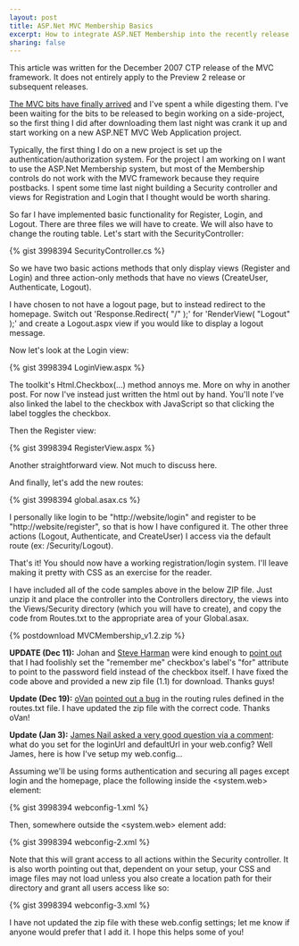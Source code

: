 ```yaml
--- 
layout: post
title: ASP.Net MVC Membership Basics
excerpt: How to integrate ASP.NET Membership into the recently release ASP.NET MVC framework.
sharing: false
---
```


<p class="warning">This article was written for the December 2007 CTP release of the MVC framework. It does not entirely apply to the Preview 2 release or subsequent releases.</p>

[The MVC bits have finally arrived](http://asp.net/downloads/3.5-extensions/) and I've spent a while digesting them. I've been waiting for the bits to be released to begin working on a side-project, so the first thing I did after downloading them last night was crank it up and start working on a new ASP.NET MVC Web Application project.

Typically, the first thing I do on a new project is set up the authentication/authorization system. For the project I am working on I want to use the ASP.Net Membership system, but most of the Membership controls do not work with the MVC framework because they require postbacks. I spent some time last night building a Security controller and views for Registration and Login that I thought would be worth sharing.

So far I have implemented basic functionality for Register, Login, and Logout. There are three files we will have to create. We will also have to change the routing table. Let's start with the SecurityController:

{% gist 3998394 SecurityController.cs %}

So we have two basic actions methods that only display views (Register and Login) and three action-only methods that have no views (CreateUser, Authenticate, Logout).

I have chosen to not have a logout page, but to instead redirect to the homepage. Switch out 'Response.Redirect( "/" );' for 'RenderView( "Logout" );' and create a Logout.aspx view if you would like to display a logout message.

Now let's look at the Login view:

{% gist 3998394 LoginView.aspx %}

The toolkit's Html.Checkbox(...) method annoys me. More on why in another post. For now I've instead just written the html out by hand. You'll note I've also linked the label to the checkbox with JavaScript so that clicking the label toggles the checkbox.

Then the Register view:

{% gist 3998394 RegisterView.aspx %}

Another straightforward view. Not much to discuss here.

And finally, let's add the new routes:
  
{% gist 3998394 global.asax.cs %}

I personally like login to be "http://website/login" and register to be "http://website/register", so that is how I have configured it. The other three actions (Logout, Authenticate, and CreateUser) I access via the default route (ex: /Security/Logout).

That's it! You should now have a working registration/login system. I'll leave making it pretty with CSS as an exercise for the reader.

I have included all of the code samples above in the below ZIP file. Just unzip it and place the controller into the Controllers directory, the views into the Views/Security directory (which you will have to create), and copy the code from Routes.txt to the appropriate area of your Global.asax.

{% postdownload MVCMembership_v1.2.zip %}

<a name="update-dec-11"></a>
**UPDATE (Dec 11):** Johan and [Steve Harman](http://stevenharman.net/) were kind enough to [point out](#comment-152106495) that I had foolishly set the "remember me" checkbox's label's "for" attribute to point to the password field instead of the checkbox itself. I have fixed the code above and provided a new zip file (1.1) for download. Thanks guys!

<a name="update-dec-19"></a>
**Update (Dec 19):** [oVan](http://www.superwasp.net/weblog/) [pointed out a bug](#comment-152106514) in the routing rules defined in the routes.txt file. I have updated the zip file with the correct code. Thanks oVan!

<a name="update-jan-3"></a>
**Update (Jan 3):** [James Nail asked a very good question via a comment](#comment-152106536): what do you set for the loginUrl and defaultUrl in your web.config? Well James, here is how I've setup my web.config...

Assuming we'll be using forms authentication and securing all pages except login and the homepage, place the following inside the &lt;system.web&gt; element:

{% gist 3998394 webconfig-1.xml %}

Then, somewhere outside the &lt;system.web&gt; element add:

{% gist 3998394 webconfig-2.xml %}

Note that this will grant access to all actions within the Security controller. It is also worth pointing out that, dependent on your setup, your CSS and image files may not load unless you also create a location path for their directory and grant all users access like so:

{% gist 3998394 webconfig-3.xml %}

I have not updated the zip file with these web.config settings; let me know if anyone would prefer that I add it. I hope this helps some of you!
